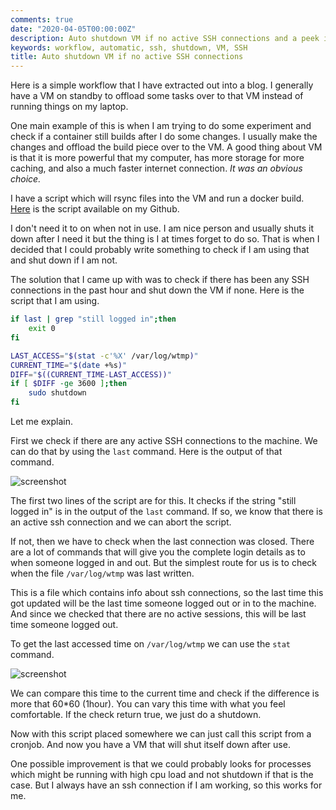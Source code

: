 ```yaml
---
comments: true
date: "2020-04-05T00:00:00Z"
description: Auto shutdown VM if no active SSH connections and a peek into my workflow
keywords: workflow, automatic, ssh, shutdown, VM, SSH
title: Auto shutdown VM if no active SSH connections
---
```


Here is a simple workflow that I have extracted out into a blog.
I generally have a VM on standby to offload some tasks over to that VM instead of running things on my laptop.

One main example of this is when I am trying to do some experiment and check if a container still builds after I do some
changes. I usually make the changes and offload the build piece over to the VM. A good thing about VM is that it is more
powerful that my computer, has more storage for more caching, and also a much faster internet connection.
*It was an obvious choice.*

I have a script which will rsync files into the VM and run a docker build. [Here](https://github.com/meain/dotfiles/blob/master/scripts/.bin/try-build)
is the script available on my Github.

I don't need it to on when not in use. I am nice person and usually shuts it down after I need it but the thing is I at
times forget to do so. That is when I decided that I could probably write something to check if I am using that and shut
down if I am not.

The solution that I came up with was to check if there has been any SSH connections in the past hour and shut down
the VM if none. Here is the script that I am using.

```sh
if last | grep "still logged in";then
    exit 0
fi

LAST_ACCESS="$(stat -c'%X' /var/log/wtmp)"
CURRENT_TIME="$(date +%s)"
DIFF="$((CURRENT_TIME-LAST_ACCESS))"
if [ $DIFF -ge 3600 ];then
    sudo shutdown
fi
```

Let me explain.

First we check if there are any active SSH connections to the machine. We can do that by using the `last` command.
Here is the output of that command.

![screenshot]({{site.url}}{{site.baseurl}}/assets/images/ssh-last.png)

The first two lines of the script are for this. It checks if the string "still logged in" is in the output of the `last`
command. If so, we know that there is an active ssh connection and we can abort the script.

If not, then we have to check when the last connection was closed.
There are a lot of commands that will give you the complete login details as to when someone logged in and out.
But the simplest route for us is to check when the file `/var/log/wtmp` was last written.

This is a file which contains info about ssh connections, so the last time this got updated will be the last time
someone logged out or in to the machine. And since we checked that there are no active sessions, this will be last time
someone logged out.

To get the last accessed time on `/var/log/wtmp` we can use the `stat` command.

![screenshot]({{site.url}}{{site.baseurl}}/assets/images/ssh-stat.png)

We can compare this time to the current time and check if the difference is more that 60*60 (1hour). You can vary this
time with what you feel comfortable.
If the check return true, we just do a shutdown.

Now with this script placed somewhere we can just call this script from a cronjob.
And now you have a VM that will shut itself down after use.

One possible improvement is that we could probably looks for processes which might be running with high cpu load and
not shutdown if that is the case. But I always have an ssh connection if I am working, so this works for me.
